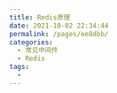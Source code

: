```yaml
---
title: Redis原理
date: 2021-10-02 22:34:44
permalink: /pages/ee8dbb/
categories:
  - 常见中间件
  - Redis
tags:
  - 
---
```

